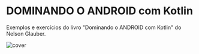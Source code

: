 # DOMINANDO O ANDROID com Kotlin
Exemplos e exercícios do livro "Dominando o ANDROID com Kotlin" do Nelson Glauber.

![cover](https://s3.novatec.com.br/capas-ampliadas/capa-ampliada-9788575227268.jpg)
